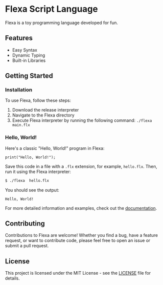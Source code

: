 # Flexa Script Language
Flexa is a toy programming language developed for fun.

## Features
- Easy Syntax
- Dynamic Typing
- Built-in Libraries

## Getting Started

### Installation
To use Flexa, follow these steps:
1. Download the release interpreter
2. Navigate to the Flexa directory
3. Execute Flexa interpreter by running the following command: `./flexa main.flx`

### Hello, World!
Here's a classic "Hello, World!" program in Flexa:

```flx
print("Hello, World!");
```

Save this code in a file with a `.flx` extension, for example, `hello.flx`. Then, run it using the Flexa interpreter:

```bash
$ ./flexa  hello.flx
```

You should see the output:

```
Hello, World!
```

For more detailed information and examples, check out the [documentation](https://flexa-script.github.io/).

## Contributing

Contributions to Flexa are welcome! Whether you find a bug, have a feature request, or want to contribute code, please feel free to open an issue or submit a pull request.

## License

This project is licensed under the MIT License - see the [LICENSE](LICENSE) file for details.
